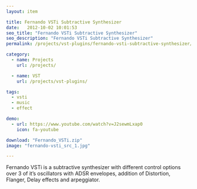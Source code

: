 ```yaml
---
layout: item

title: Fernando VSTi Subtractive Synthesizer
date:   2012-10-02 10:01:53
seo_title: "Fernando VSTi Subtractive Synthesizer"
seo_description: "Fernando VSTi Subtractive Synthesizer"
permalink: /projects/vst-plugins/fernando-vsti-subtractive-synthesizer/

category:
  - name: Projects
    url: /projects/

  - name: VST
    url: /projects/vst-plugins/

tags:
  - vsti
  - music
  - effect

demo:
  - url: https://www.youtube.com/watch?v=J2sewmLxap0
    icon: fa-youtube

download: "Fernando_VSTi.zip"
image: "fernando-vsti_src_1.jpg"

---
```

Fernando VSTi is a subtractive synthesizer with different control options over 3 of it&#8217;s oscillators with ADSR envelopes, addition of Distortion, Flanger, Delay effects and arpeggiator.